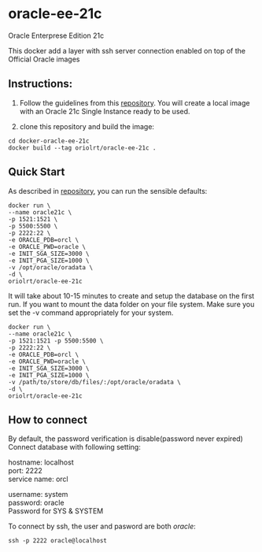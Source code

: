 # oracle-ee-21c
Oracle Enterprese Edition 21c  

This docker add a layer with ssh server connection enabled on top of the Official Oracle images

## Instructions:
1. Follow the guidelines from this [repository](https://github.com/steveswinsburg/oracle21c-docker). You will create a local image with an Oracle 21c Single Instance ready to be used.

2. clone this repository and build the image:
```
cd docker-oracle-ee-21c
docker build --tag oriolrt/oracle-ee-21c .
```

## Quick Start

As described in [repository](https://github.com/steveswinsburg/oracle21c-docker), you can run the sensible defaults:
```
docker run \
--name oracle21c \
-p 1521:1521 \
-p 5500:5500 \
-p 2222:22 \
-e ORACLE_PDB=orcl \
-e ORACLE_PWD=oracle \
-e INIT_SGA_SIZE=3000 \
-e INIT_PGA_SIZE=1000 \
-v /opt/oracle/oradata \
-d \
oriolrt/oracle-ee-21c
```
It will take about 10-15 minutes to create and setup the database on the first run. If you want to mount the data folder on your file system. Make sure you set the -v command appropriately for your system.
```
docker run \
--name oracle21c \
-p 1521:1521 -p 5500:5500 \
-p 2222:22 \
-e ORACLE_PDB=orcl \
-e ORACLE_PWD=oracle \
-e INIT_SGA_SIZE=3000 \
-e INIT_PGA_SIZE=1000 \
-v /path/to/store/db/files/:/opt/oracle/oradata \
-d \
oriolrt/oracle-ee-21c
```


## How to connect

By default, the password verification is disable(password never expired)
Connect database with following setting:

hostname: localhost  
port: 2222  
service name: orcl  

username: system  
password: oracle  
Password for SYS & SYSTEM  

To connect by ssh, the user and pasword are both *oracle*:
```
ssh -p 2222 oracle@localhost
``` 

